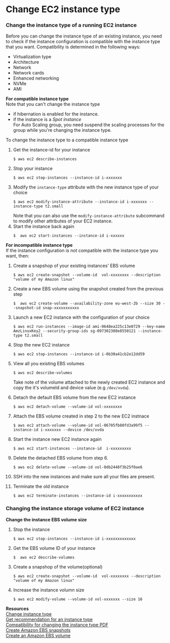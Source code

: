 # Change EC2  instance type 
### Change the instance type of a running EC2 instance 
Before you can change the instance type of an existing instance, 
you need to check if the instance configuration is compatible with the instance type that you want. 
Compatibility is determined in the following ways: 
* Virtualization type
* Architecture 
* Network
* Network cards  
* Enhanced networking
* NVMe
* AMI   

__For compatible instance type__  
Note that you can't change the instance type 
* if hibernation is enabled for the instance.  
* if the instance is a _Spot instance_  
For Auto Scaling group, you need suspend the scaling processes for the group while you're changing the instance type.  

To change the instance type to a compatible instance type 
1. Get the instance-id for your instance 
    ```
    $ aws ec2 describe-instances 
    ```
2. Stop your instance 
    ```
    $ aws ec2 stop-instances --instance-id i-xxxxxxx
    ```
3. Modify the `instance-type` attribute with the new instance type of your choice 
    ```
    $ aws ec2 modify-instance-attribute --instance-id i-xxxxxxx --instance-type t2.small
    ```
    Note that you can also use the `modify-instance-attribute` subcommand to modify other attributes of your EC2 instance.
4. Start the instance back again 
    ```
    $  aws ec2 start-instances --instance-id i-xxxxxx
    ```
    
__For incompatible instance type__    
If the instance configuration is not compatible with the instance type you want, then: 
1. Create a snapshop of your existing instances' EBS volume
    ```
    $ aws ec2 create-snapshot --volume-id  vol-xxxxxxxx --description "volume of my Amazon linux"
    ``` 
2. Create a new EBS volume using the snapshot created from the previous step
    ```
    $  aws ec2 create-volume --availability-zone eu-west-2b --size 30 --snapshot-id snap-xxxxxxxxxxx
    ```
3. Launch a new EC2 instance with the configuration of your choice
    ```
    $ aws ec2 run-instances --image-id ami-0648ea225c13e0729 --key-name AmzLinuxKey2 --security-group-ids sg-097302308e8550121 --instance-type t2.small                              
    ```
4. Stop the new EC2 instance 
    ```
    $ aws ec2 stop-instances --instance-id i-0b30a41cb2e12dd59
    ```
5. View all you existing EBS volumes
    ```
    $ aws ec2 describe-volumes 
    ```
    Take note of the volume attached to the newly created EC2 instance and copy the it's volumeId and device value (e.g `/dev/xvda`).  

6. Detach the default EBS volume from the new EC2 instance 
    ```
    $ aws ec2 detach-volume --volume-id vol-xxxxxxxx
    ```
7. Attach the EBS volume created in step 2 to the new EC2 instnace
    ```
    $ aws ec2 attach-volume --volume-id vol-06705fb80fd3a99f5 --instance-id i-xxxxxxx --device /dev/xvda
    ```
8. Start the instance new EC2 instance again
    ```
    $ aws ec2 start-instances --instance-id  i-xxxxxxxxx
    ```
9. Delete the detached EBS volume from step 6.
    ```
    $ aws ec2 delete-volume --volume-id vol-0db2448f3b25f0ae6
    ```
10. SSH into the new instances and make sure all your files are present. 
11. Terminate the old instance 
    ```
    $ aws ec2 terminate-instances --instance-id i-xxxxxxxxxxx
    ```

### Changing the instance storage volume of EC2 instance
__Change the instance EBS volume size__   
1. Stop the instance 
    ```
    $ aws ec2 stop-instances --instance-id i-xxxxxxxxxxxxx
    ```
2. Get the EBS volume ID of your instance
    ```
    $  aws ec2 describe-volumes
    ```
3. Create a snapshop of the volume(optional)
    ```
    $ aws ec2 create-snapshot --volume-id  vol-xxxxxxxx --description "volume of my Amazon linux"
    ```
4. Increase the instance volumn size
    ````
    $ aws ec2 modify-volume --volume-id vol-xxxxxxx --size 16
    ````

__Resources__  
[Change instance type](https://docs.aws.amazon.com/AWSEC2/latest/UserGuide/ec2-instance-resize.html)  
[Get recommendation for an instance type](https://docs.aws.amazon.com/AWSEC2/latest/UserGuide/ec2-instance-recommendations.html)   
[Compatibility for changing the instance type PDF](https://docs.aws.amazon.com/AWSEC2/latest/UserGuide/resize-limitations.html)  
[Create Amazon EBS snapshots](https://docs.aws.amazon.com/AWSEC2/latest/UserGuide/ebs-creating-snapshot.html)    
[Create an Amazon EBS volume](https://docs.aws.amazon.com/AWSEC2/latest/UserGuide/ebs-creating-volume.html)
